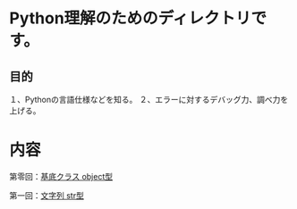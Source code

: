# Python理解のためのディレクトリです。

## 目的
１、Pythonの言語仕様などを知る。
２、エラーに対するデバッグ力、調べ力を上げる。

# 内容
第零回：[基底クラス object型](https://github.com/YutaUra/YCU-Programing/tree/master/Python_understanding/%240_object)

第一回：[文字列 str型]()
